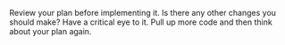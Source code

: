 Review your plan before implementing it. Is there any other changes you should make? Have a critical eye to it. Pull up more code and then think about your plan again.
